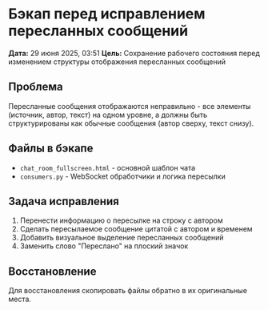 # Бэкап перед исправлением пересланных сообщений

**Дата:** 29 июня 2025, 03:51
**Цель:** Сохранение рабочего состояния перед изменением структуры отображения пересланных сообщений

## Проблема
Пересланные сообщения отображаются неправильно - все элементы (источник, автор, текст) на одном уровне, 
а должны быть структурированы как обычные сообщения (автор сверху, текст снизу).

## Файлы в бэкапе
- `chat_room_fullscreen.html` - основной шаблон чата
- `consumers.py` - WebSocket обработчики и логика пересылки

## Задача исправления
1. Перенести информацию о пересылке на строку с автором
2. Сделать пересылаемое сообщение цитатой с автором и временем
3. Добавить визуальное выделение пересланных сообщений
4. Заменить слово "Переслано" на плоский значок

## Восстановление
Для восстановления скопировать файлы обратно в их оригинальные места. 
